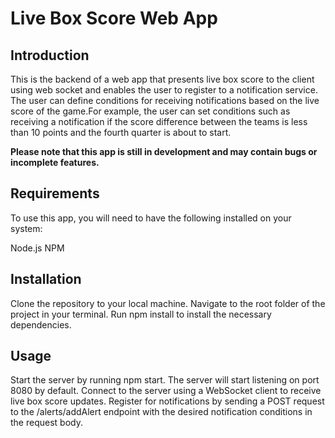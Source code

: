 # Live Box Score Web App

## Introduction
This is the backend of a web app that presents live box score to the client using web socket and enables the user to register to a notification service. The user can define conditions for receiving notifications based on the live score of the game.For example, the user can set conditions such as receiving a notification if the score difference between the teams is less than 10 points and the fourth quarter is about to start. 

**Please note that this app is still in development and may contain bugs or incomplete features.** 

## Requirements
To use this app, you will need to have the following installed on your system:

Node.js
NPM

## Installation
Clone the repository to your local machine.
Navigate to the root folder of the project in your terminal.
Run npm install to install the necessary dependencies.

## Usage
Start the server by running npm start.
The server will start listening on port 8080 by default.
Connect to the server using a WebSocket client to receive live box score updates.
Register for notifications by sending a POST request to the /alerts/addAlert endpoint with the desired notification conditions in the request body.